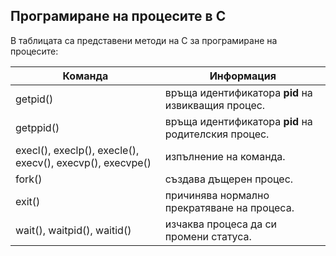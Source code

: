 ## Програмиране на процесите в C

В таблицата са представени методи на C за програмиране на процесите:

| Команда                                                   | Информация                                                     |
| --------------------------------------------------------- | -------------------------------------------------------------- |
| getpid()                                                  | връща идентификатора **pid** на извикващия процес.             |
| getppid()                                                 | връща идентификатора **pid** на родителския процес.            |
| execl(), execlp(), execle(), execv(), execvp(), execvpe() | изпълнение на команда.                                           |
| fork()                                                    | създава дъщерен процес.                                   |
| exit()                                                    | причинява нормално прекратяване на процеса.                    |
| wait(), waitpid(), waitid()                               | изчаква процеса да си промени статуса.                         |
